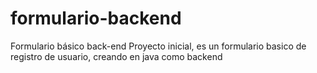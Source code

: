 # formulario-backend
Formulario básico back-end
Proyecto inicial, es un formulario basico de registro de usuario, creando en java como backend
